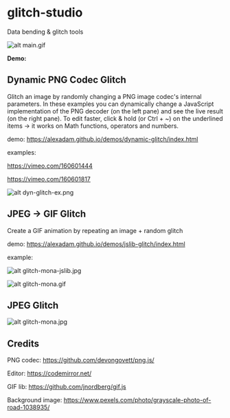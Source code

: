 # glitch-studio

Data bending &amp; glitch tools

![alt main.gif](https://github.com/alexadam/glitch-studio/blob/master/examples/main.gif?raw=true)

**Demo:**

## Dynamic PNG Codec Glitch

Glitch an image by randomly changing a PNG image codec's internal parameters. In these examples you can dynamically change a JavaScript implementation of the PNG decoder (on the left pane) and see the live result (on the right pane). To edit faster, click & hold (or Ctrl + ~) on the underlined items -> it works on Math functions, operators and numbers.

demo: https://alexadam.github.io/demos/dynamic-glitch/index.html

examples:

https://vimeo.com/160601444

https://vimeo.com/160601817

![alt dyn-glitch-ex.png](https://github.com/alexadam/glitch-studio/blob/master/examples/dyn-glitch-ex.png?raw=true)


## JPEG -> GIF Glitch

Create a GIF animation by repeating an image + random glitch

demo: https://alexadam.github.io/demos/jslib-glitch/index.html

example:

![alt glitch-mona-jslib.jpg](https://github.com/alexadam/glitch-studio/blob/master/examples/mona-glitch-jslib.png?raw=true)

![alt glitch-mona.gif](https://github.com/alexadam/glitch-studio/blob/master/examples/monalisa-glitch.gif?raw=true)


## JPEG Glitch

![alt glitch-mona.jpg](https://github.com/alexadam/glitch-studio/blob/master/examples/monalisa-glitch.jpg?raw=true)

## Credits

PNG codec: https://github.com/devongovett/png.js/

Editor: https://codemirror.net/

GIF lib: https://github.com/jnordberg/gif.js

Background image: https://www.pexels.com/photo/grayscale-photo-of-road-1038935/
